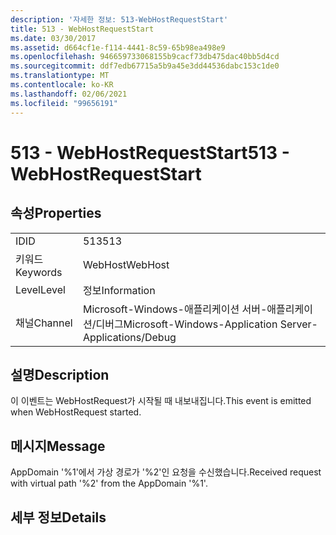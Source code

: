 ```yaml
---
description: '자세한 정보: 513-WebHostRequestStart'
title: 513 - WebHostRequestStart
ms.date: 03/30/2017
ms.assetid: d664cf1e-f114-4441-8c59-65b98ea498e9
ms.openlocfilehash: 946659733068155b9cacf73db475dac40bb5d4cd
ms.sourcegitcommit: ddf7edb67715a5b9a45e3dd44536dabc153c1de0
ms.translationtype: MT
ms.contentlocale: ko-KR
ms.lasthandoff: 02/06/2021
ms.locfileid: "99656191"
---
```

# <a name="513---webhostrequeststart"></a><span data-ttu-id="33e66-103">513 - WebHostRequestStart</span><span class="sxs-lookup"><span data-stu-id="33e66-103">513 - WebHostRequestStart</span></span>

## <a name="properties"></a><span data-ttu-id="33e66-104">속성</span><span class="sxs-lookup"><span data-stu-id="33e66-104">Properties</span></span>  
  
|||  
|-|-|  
|<span data-ttu-id="33e66-105">ID</span><span class="sxs-lookup"><span data-stu-id="33e66-105">ID</span></span>|<span data-ttu-id="33e66-106">513</span><span class="sxs-lookup"><span data-stu-id="33e66-106">513</span></span>|  
|<span data-ttu-id="33e66-107">키워드</span><span class="sxs-lookup"><span data-stu-id="33e66-107">Keywords</span></span>|<span data-ttu-id="33e66-108">WebHost</span><span class="sxs-lookup"><span data-stu-id="33e66-108">WebHost</span></span>|  
|<span data-ttu-id="33e66-109">Level</span><span class="sxs-lookup"><span data-stu-id="33e66-109">Level</span></span>|<span data-ttu-id="33e66-110">정보</span><span class="sxs-lookup"><span data-stu-id="33e66-110">Information</span></span>|  
|<span data-ttu-id="33e66-111">채널</span><span class="sxs-lookup"><span data-stu-id="33e66-111">Channel</span></span>|<span data-ttu-id="33e66-112">Microsoft-Windows-애플리케이션 서버-애플리케이션/디버그</span><span class="sxs-lookup"><span data-stu-id="33e66-112">Microsoft-Windows-Application Server-Applications/Debug</span></span>|  
  
## <a name="description"></a><span data-ttu-id="33e66-113">설명</span><span class="sxs-lookup"><span data-stu-id="33e66-113">Description</span></span>  

 <span data-ttu-id="33e66-114">이 이벤트는 WebHostRequest가 시작될 때 내보내집니다.</span><span class="sxs-lookup"><span data-stu-id="33e66-114">This event is emitted when WebHostRequest started.</span></span>  
  
## <a name="message"></a><span data-ttu-id="33e66-115">메시지</span><span class="sxs-lookup"><span data-stu-id="33e66-115">Message</span></span>  

 <span data-ttu-id="33e66-116">AppDomain '%1'에서 가상 경로가 '%2'인 요청을 수신했습니다.</span><span class="sxs-lookup"><span data-stu-id="33e66-116">Received request with virtual path '%2' from the AppDomain '%1'.</span></span>  
  
## <a name="details"></a><span data-ttu-id="33e66-117">세부 정보</span><span class="sxs-lookup"><span data-stu-id="33e66-117">Details</span></span>

